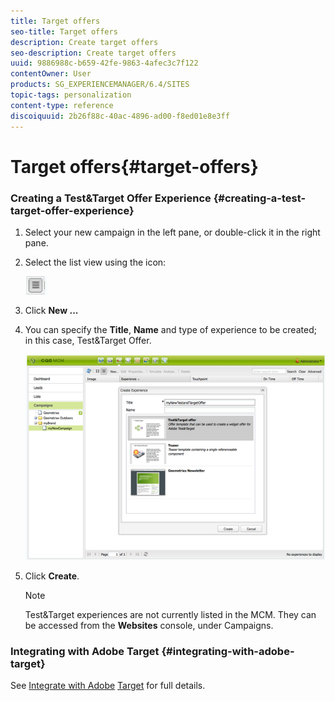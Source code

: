 ```yaml
---
title: Target offers
seo-title: Target offers
description: Create target offers
seo-description: Create target offers
uuid: 9886988c-b659-42fe-9863-4afec3c7f122
contentOwner: User
products: SG_EXPERIENCEMANAGER/6.4/SITES
topic-tags: personalization
content-type: reference
discoiquuid: 2b26f88c-40ac-4896-ad00-f8ed01e8e3ff
---
```


# Target offers{#target-offers}

### Creating a Test&Target Offer Experience {#creating-a-test-target-offer-experience}

1. Select your new campaign in the left pane, or double-click it in the right pane.
1. Select the list view using the icon:

   ![](do-not-localize/chlimage_1-11.png)

1. Click **New ...**
1. You can specify the **Title**, **Name** and type of experience to be created; in this case, Test&Target Offer.

   ![](assets/chlimage_1-139.png)

1. Click **Create**.

   >[!NOTE]
   >
   >Test&Target experiences are not currently listed in the MCM. They can be accessed from the **Websites** console, under Campaigns.

### Integrating with Adobe Target {#integrating-with-adobe-target}

See [Integrate with Adobe](../../../sites/administering/using/target.md) [Target](../../../sites/administering/using/target.md) for full details.
